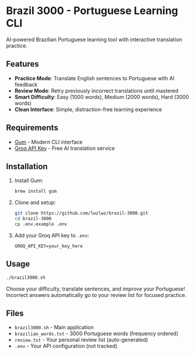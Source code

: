 # Brazil 3000 - Portuguese Learning CLI

AI-powered Brazilian Portuguese learning tool with interactive translation practice.

## Features

- **Practice Mode**: Translate English sentences to Portuguese with AI feedback
- **Review Mode**: Retry previously incorrect translations until mastered
- **Smart Difficulty**: Easy (1000 words), Medium (2000 words), Hard (3000 words)
- **Clean Interface**: Simple, distraction-free learning experience

## Requirements

- [Gum](https://github.com/charmbracelet/gum) - Modern CLI interface
- [Groq API Key](https://console.groq.com/) - Free AI translation service

## Installation

1. Install Gum:
   ```bash
   brew install gum
   ```

2. Clone and setup:
   ```bash
   git clone https://github.com/lwzlwz/brazil-3000.git
   cd brazil-3000
   cp .env.example .env
   ```

3. Add your Groq API key to `.env`:
   ```
   GROQ_API_KEY=your_key_here
   ```

## Usage

```bash
./brazil3000.sh
```

Choose your difficulty, translate sentences, and improve your Portuguese! Incorrect answers automatically go to your review list for focused practice.

## Files

- `brazil3000.sh` - Main application
- `brazilian_words.txt` - 3000 Portuguese words (frequency ordered)  
- `review.txt` - Your personal review list (auto-generated)
- `.env` - Your API configuration (not tracked)